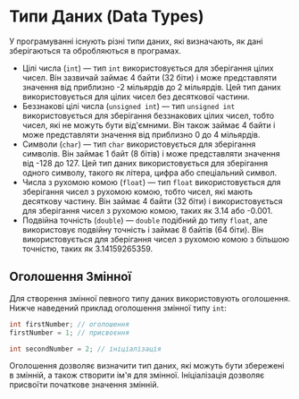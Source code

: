 # Типи Даних (Data Types)

У програмуванні існують різні типи даних, які визначають, як дані зберігаються та обробляються в програмах.

- Цілі числа (`int`) — тип `int` використовується для зберігання цілих чисел. Він зазвичай займає 4 байти (32 біти) і може представляти значення від приблизно -2 мільярдів до 2 мільярдів. Цей тип даних використовується для цілих чисел без десяткової частини.
- Беззнакові цілі числа (`unsigned int`) — тип `unsigned int` використовується для зберігання беззнакових цілих чисел, тобто чисел, які не можуть бути від'ємними. Він також займає 4 байти і може представляти значення від приблизно 0 до 4 мільярдів.
- Символи (`char`) — тип `char` використовується для зберігання символів. Він займає 1 байт (8 бітів) і може представляти значення від -128 до 127. Цей тип даних використовується для зберігання одного символу, такого як літера, цифра або спеціальний символ.
- Числа з рухомою комою (`float`) — тип `float` використовується для зберігання чисел з рухомою комою, тобто чисел, які мають десяткову частину. Він займає 4 байти (32 біти) і використовується для зберігання чисел з рухомою комою, таких як 3.14 або -0.001.
- Подвійна точність (`double`) — `double` подібний до типу `float`, але використовує подвійну точність і займає 8 байтів (64 біти). Він використовується для зберігання чисел з рухомою комою з більшою точністю, таких як 3.14159265359.

## Оголошення Змінної

Для створення змінної певного типу даних використовують оголошення. Нижче наведений приклад оголошення змінної типу `int`:

```c
int firstNumber; // оголошення
firstNumber = 1; // присвоєння

int secondNumber = 2; // ініціалізація
```

Оголошення дозволяє визначити тип даних, які можуть бути збережені в змінній, а також створити ім'я для змінної. Ініціалізація дозволяє присвоїти початкове значення змінній.
